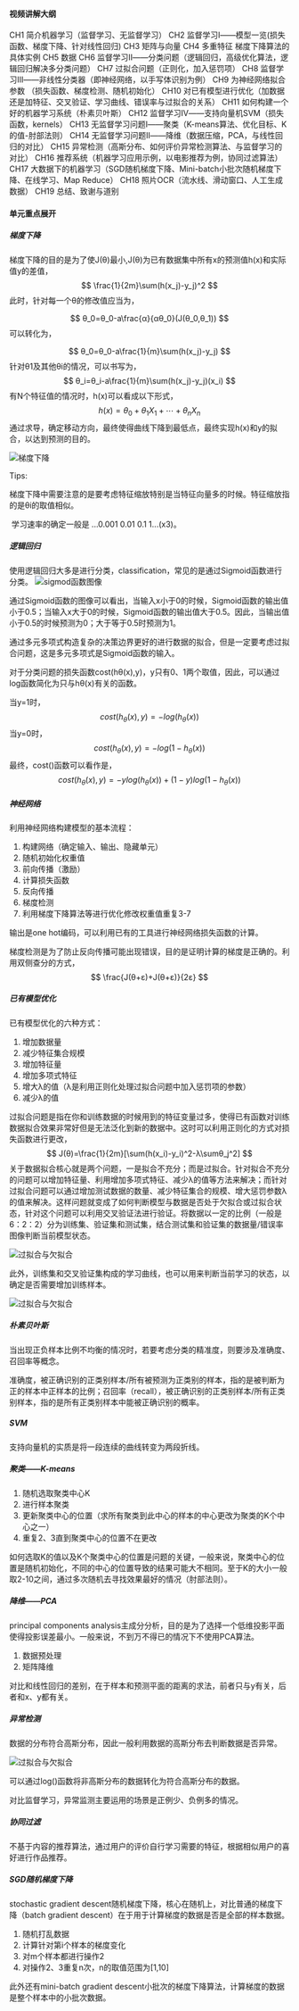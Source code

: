 #### 视频讲解大纲

CH1 简介机器学习（监督学习、无监督学习）
CH2 监督学习Ⅰ——模型一览(损失函数、梯度下降、针对线性回归)
CH3 矩阵与向量
CH4 多重特征 梯度下降算法的具体实例
CH5 数据
CH6 监督学习Ⅱ——分类问题（逻辑回归，高级优化算法，逻辑回归解决多分类问题）
CH7 过拟合问题（正则化，加入惩罚项）
CH8 监督学习Ⅲ——非线性分类器（即神经网络，以手写体识别为例）
CH9 为神经网络拟合参数 （损失函数、梯度检测、随机初始化）
CH10 对已有模型进行优化（加数据还是加特征、交叉验证、学习曲线、错误率与过拟合的关系）
CH11 如何构建一个好的机器学习系统（朴素贝叶斯）
CH12 监督学习Ⅳ——支持向量机SVM（损失函数，kernels）
CH13 无监督学习问题Ⅰ——聚类（K-means算法、优化目标、K的值-肘部法则）
CH14 无监督学习问题Ⅱ——降维（数据压缩，PCA，与线性回归的对比）
CH15 异常检测（高斯分布、如何评价异常检测算法、与监督学习的对比）
CH16 推荐系统（机器学习应用示例，以电影推荐为例，协同过滤算法）
CH17 大数据下的机器学习（SGD随机梯度下降、Mini-batch小批次随机梯度下降、在线学习、Map Reduce）
CH18 照片OCR（流水线、滑动窗口、人工生成数据）
CH19 总结、致谢与道别


#### 单元重点展开
##### 梯度下降
梯度下降的目的是为了使J(θ)最小,J(θ)为已有数据集中所有x的预测值h(x)和实际值y的差值，
$$
\frac{1}{2m}\sum(h(x_j)-y_j)^2
$$
此时，针对每一个θ的修改值应当为，

$$
θ_0=θ_0-a\frac{α}{αθ_0}(J(θ_0,θ_1))
$$
可以转化为，

$$
θ_0=θ_0-a\frac{1}{m}\sum(h(x_j)-y_j)
$$
针对θ1及其他θi的情况，可以书写为，
$$
θ_i=θ_i-a\frac{1}{m}\sum(h(x_j)-y_j)(x_i)
$$
有N个特征值的情况时，h(x)可以看成以下形式，
$$
h(x)=θ_0+θ_1X_1+\cdots+θ_nX_n
$$
通过求导，确定移动方向，最终使得曲线下降到最低点，最终实现h(x)和y的拟合，以达到预测的目的。

![梯度下降](C:\Users\胡晓慧\Desktop\Study\机器学习\笔记\img\吴恩达梯度下降.PNG)

Tips:

​	梯度下降中需要注意的是要考虑特征缩放特别是当特征向量多的时候。特征缩放指的是θi的取值相似。

​	学习速率的确定一般是 ...0.001  0.01  0.1  1...(x3)。

##### 逻辑回归
使用逻辑回归大多是进行分类，classification，常见的是通过Sigmoid函数进行分类。
![sigmod函数图像](C:\Users\胡晓慧\Desktop\Study\机器学习\笔记\img\sigmod函数.png)

通过Sigmoid函数的图像可以看出，当输入x小于0的时候，Sigmoid函数的输出值小于0.5；当输入x大于0的时候，Sigmoid函数的输出值大于0.5。因此，当输出值小于0.5的时候预测为0；大于等于0.5时预测为1。

通过多元多项式构造复杂的决策边界更好的进行数据的拟合，但是一定要考虑过拟合问题，这是多元多项式是Sigmoid函数的输入。

对于分类问题的损失函数cost(hθ(x),y)，y只有0、1两个取值，因此，可以通过log函数简化为只与hθ(x)有关的函数。

当y=1时，
$$
cost(h_θ(x),y) = -log(h_θ(x))
$$
当y=0时，
$$
cost(h_θ(x),y) = -log(1-h_θ(x))
$$
最终，cost()函数可以看作是，
$$
cost(h_θ(x),y) = -ylog(h_θ(x))+(1-y)log(1-h_θ(x))
$$


##### 神经网络

利用神经网络构建模型的基本流程：

1. 构建网络（确定输入、输出、隐藏单元）
2. 随机初始化权重值
3. 前向传播（激励）
4. 计算损失函数
5. 反向传播
6. 梯度检测
7. 利用梯度下降算法等进行优化修改权重值重复3-7

输出是one hot编码，可以利用已有的工具进行神经网络损失函数的计算。

梯度检测是为了防止反向传播可能出现错误，目的是证明计算的梯度是正确的。利用双侧查分的方式，
$$
\frac{J(θ+ε)+J(θ+ε)}{2ε}
$$


##### 已有模型优化

已有模型优化的六种方式：

1. 增加数据量
2. 减少特征集合规模
3. 增加特征量
4. 增加多项式特征
5. 增大λ的值（λ是利用正则化处理过拟合问题中加入惩罚项的参数）
6. 减少λ的值

过拟合问题是指在你和训练数据的时候用到的特征变量过多，使得已有函数对训练数据拟合效果非常好但是无法泛化到新的数据中。这时可以利用正则化的方式对损失函数进行更改，
$$
J(θ)=\frac{1}{2m}[\sum(h(x_i)-y_i)^2-λ\sumθ_j^2]
$$
关于数据拟合核心就是两个问题，一是拟合不充分；而是过拟合。针对拟合不充分的问题可以增加特征量、利用增加多项式特征、减少λ的值等方法来解决；而针对过拟合问题可以通过增加测试数据的数量、减少特征集合的规模、增大惩罚参数λ的值来解决。这样问题就变成了如何判断模型与数据是否处于欠拟合或过拟合状态，针对这个问题可以利用交叉验证法进行验证。将数据以一定的比例（一般是6：2：2）分为训练集、验证集和测试集，结合测试集和验证集的数据量/错误率图像判断当前模型状态。

![过拟合与欠拟合](C:\Users\胡晓慧\Desktop\Study\机器学习\笔记\img\过拟合与欠拟合.png)

此外，训练集和交叉验证集构成的学习曲线，也可以用来判断当前学习的状态，以确定是否需要增加训练样本。

![过拟合与欠拟合](C:\Users\胡晓慧\Desktop\Study\机器学习\笔记\img\学习曲线.png)

##### 朴素贝叶斯

当出现正负样本比例不均衡的情况时，若要考虑分类的精准度，则要涉及准确度、召回率等概念。

准确度，被正确识别的正类别样本/所有被预测为正类别的样本，指的是被判断为正的样本中正样本的比例；召回率（recall），被正确识别的正类别样本/所有正类别样本，指的是所有正类别样本中能被正确识别的概率。

##### SVM

支持向量机的实质是将一段连续的曲线转变为两段折线。

##### 聚类——K-means

1. 随机选取聚类中心K
2. 进行样本聚类
3. 更新聚类中心的位置（求所有聚类到此中心的样本的中心更改为聚类的K个中心之一）
4. 重复2、3直到聚类中心的位置不在更改

如何选取K的值以及K个聚类中心的位置是问题的关键，一般来说，聚类中心的位置是随机初始化，不同的中心的位置导致的结果可能大不相同。至于K的大小一般取2-10之间，通过多次随机去寻找效果最好的情况（肘部法则）。

##### 降维——PCA

principal components analysis主成分分析，目的是为了选择一个低维投影平面使得投影误差最小。一般来说，不到万不得已的情况下不使用PCA算法。

1. 数据预处理
2. 矩阵降维

对比和线性回归的差别，在于样本和预测平面的距离的求法，前者只与y有关，后者和x、y都有关。

##### 异常检测

数据的分布符合高斯分布，因此一般利用数据的高斯分布去判断数据是否异常。

![过拟合与欠拟合](C:\Users\胡晓慧\Desktop\Study\机器学习\笔记\img\高斯分布.png)

可以通过log()函数将非高斯分布的数据转化为符合高斯分布的数据。

对比监督学习，异常监测主要运用的场景是正例少、负例多的情况。

##### 协同过滤

不基于内容的推荐算法，通过用户的评价自行学习需要的特征，根据相似用户的喜好进行作品推荐。

##### SGD随机梯度下降

stochastic gradient descent随机梯度下降，核心在随机上，对比普通的梯度下降（batch gradient descent）在于用于计算梯度的数据是否是全部的样本数据。

1. 随机打乱数据
2. 计算针对第i个样本的梯度变化
3. 对m个样本都进行操作2
4. 对操作2、3重复n次，n的取值范围为[1,10]

此外还有mini-batch gradient descent小批次的梯度下降算法，计算梯度的数据是整个样本中的小批次数据。
